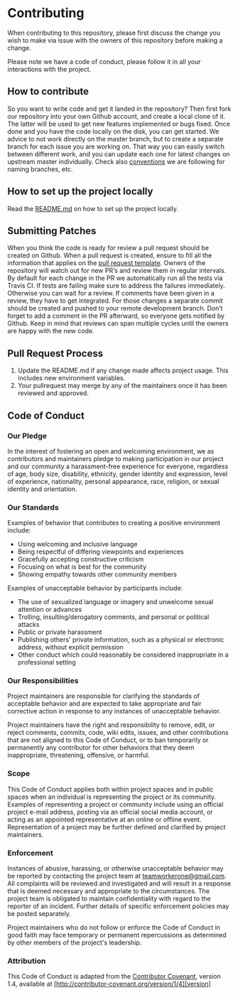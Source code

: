 # Contributing

When contributing to this repository, please first discuss the change you wish to make via issue
with the owners of this repository before making a change.

Please note we have a code of conduct, please follow it in all your interactions with the project.

## How to contribute

So you want to write code and get it landed in the repository? Then first fork our repository into your own Github account, and create a local clone of it. The latter will be used to get new features implemented or bugs fixed. Once done and you have the code locally on the disk, you can get started. We advice to not work directly on the master branch, but to create a separate branch for each issue you are working on. That way you can easily switch between different work, and you can update each one for latest changes on upstream master individually. Check also [conventions](https://github.com/andela/bestpractices/wiki/Git-naming-conventions-and-best-practices) we are following for naming branches, etc.

## How to set up the project locally

Read the [README.md](README.md#getting-started) on how to set up the project locally.

## Submitting Patches

When you think the code is ready for review a pull request should be created on Github. When a pull request is created, ensure to fill all the information that applies on the [pull request template](.github/PULL_REQUEST_TEMPLATE.md). Owners of the repository will watch out for new PR‘s and review them in regular intervals. By default for each change in the PR we automatically run all the tests via Travis CI. If tests are failing make sure to address the failures immediately. Otherwise you can wait for a review. If comments have been given in a review, they have to get integrated. For those changes a separate commit should be created and pushed to your remote development branch. Don’t forget to add a comment in the PR afterward, so everyone gets notified by Github. Keep in mind that reviews can span multiple cycles until the owners are happy with the new code.

## Pull Request Process

1. Update the README.md if any change made affects project usage. This includes new environment
   variables.
2. Your pullrequest may merge by any of the maintainers once it has been reviewed and approved.

## Code of Conduct

### Our Pledge

In the interest of fostering an open and welcoming environment, we as
contributors and maintainers pledge to making participation in our project and
our community a harassment-free experience for everyone, regardless of age, body
size, disability, ethnicity, gender identity and expression, level of experience,
nationality, personal appearance, race, religion, or sexual identity and
orientation.

### Our Standards

Examples of behavior that contributes to creating a positive environment
include:

-   Using welcoming and inclusive language
-   Being respectful of differing viewpoints and experiences
-   Gracefully accepting constructive criticism
-   Focusing on what is best for the community
-   Showing empathy towards other community members

Examples of unacceptable behavior by participants include:

-   The use of sexualized language or imagery and unwelcome sexual attention or
    advances
-   Trolling, insulting/derogatory comments, and personal or political attacks
-   Public or private harassment
-   Publishing others' private information, such as a physical or electronic
    address, without explicit permission
-   Other conduct which could reasonably be considered inappropriate in a
    professional setting

### Our Responsibilities

Project maintainers are responsible for clarifying the standards of acceptable
behavior and are expected to take appropriate and fair corrective action in
response to any instances of unacceptable behavior.

Project maintainers have the right and responsibility to remove, edit, or
reject comments, commits, code, wiki edits, issues, and other contributions
that are not aligned to this Code of Conduct, or to ban temporarily or
permanently any contributor for other behaviors that they deem inappropriate,
threatening, offensive, or harmful.

### Scope

This Code of Conduct applies both within project spaces and in public spaces
when an individual is representing the project or its community. Examples of
representing a project or community include using an official project e-mail
address, posting via an official social media account, or acting as an appointed
representative at an online or offline event. Representation of a project may be
further defined and clarified by project maintainers.

### Enforcement

Instances of abusive, harassing, or otherwise unacceptable behavior may be
reported by contacting the project team at teamworkerone@gmail.com. All
complaints will be reviewed and investigated and will result in a response that
is deemed necessary and appropriate to the circumstances. The project team is
obligated to maintain confidentiality with regard to the reporter of an incident.
Further details of specific enforcement policies may be posted separately.

Project maintainers who do not follow or enforce the Code of Conduct in good
faith may face temporary or permanent repercussions as determined by other
members of the project's leadership.

### Attribution

This Code of Conduct is adapted from the [Contributor Covenant][homepage], version 1.4,
available at [http://contributor-covenant.org/version/1/4][version]

[homepage]: http://contributor-covenant.org
[version]: http://contributor-covenant.org/version/1/4/
